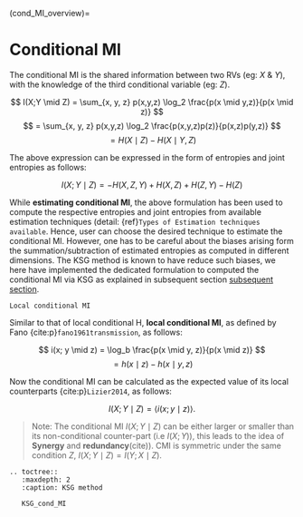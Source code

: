 (cond_MI_overview)=
# Conditional MI
The conditional MI is the shared information between two RVs (eg: $X$ & $Y$), with the knowledge of the third conditional variable (eg: $Z$).  

$$
I(X;Y \mid Z) = \sum_{x, y, z} p(x,y,z) \log_2 \frac{p(x \mid y,z)}{p(x \mid z)}
$$
$$
= \sum_{x, y, z} p(x,y,z) \log_2 \frac{p(x,y,z)p(z)}{p(x,z)p(y,z)}
$$
$$
= H(X \mid Z) - H(X \mid Y,Z)
$$

The above expression can be expressed in the form of entropies and joint entropies as follows:

$$
I(X;Y \mid Z) = - H(X,Z,Y) + H(X,Z) + H(Z,Y) - H(Z)
$$

While **estimating conditional MI**, the above formulation has been used to compute the respective entropies and joint entropies from available estimation techniques (detail: {ref}`Types of Estimation techniques available`. Hence, user can choose the desired technique to estimate the conditional MI. However, one has to be careful about the biases arising form the summation/subtraction of estimated entropies as computed in different dimensions. 
The KSG method is known to have reduce such biases, we here have implemented the dedicated formulation to computed the conditional MI via KSG as explained in subsequent section [subsequent section](index.md#KSG_cond_MI).

``Local conditional MI``

Similar to that of local conditional H, **local conditional MI**, as defined by Fano {cite:p}`fano1961transmission`, as follows:

$$
i(x; y \mid z) = \log_b \frac{p(x \mid y, z)}{p(x \mid z)}
$$
$$
= h(x \mid z) - h(x \mid y, z)
$$

Now the conditional MI can be calculated as the expected value of its local counterparts {cite:p}`Lizier2014`, as follows:

$$
I(X; Y \mid Z) = \langle i(x; y \mid z) \rangle.
$$

> Note:
> The conditional MI $I(X;Y \mid Z)$ can be either larger or smaller than its non-conditional counter-part (i.e $I(X;Y )$), this leads to the idea of **Synergy** and **redundancy**(cite)).
> CMI is symmetric under the same condition $Z$, $I(X;Y \mid Z) =  I(Y;X \mid Z)$.

```{eval-rst}
.. toctree::
   :maxdepth: 2
   :caption: KSG method

   KSG_cond_MI
```
